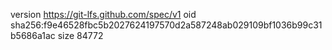 version https://git-lfs.github.com/spec/v1
oid sha256:f9e46528fbc5b2027624197570d2a587248ab029109bf1036b99c31b5686a1ac
size 84772

